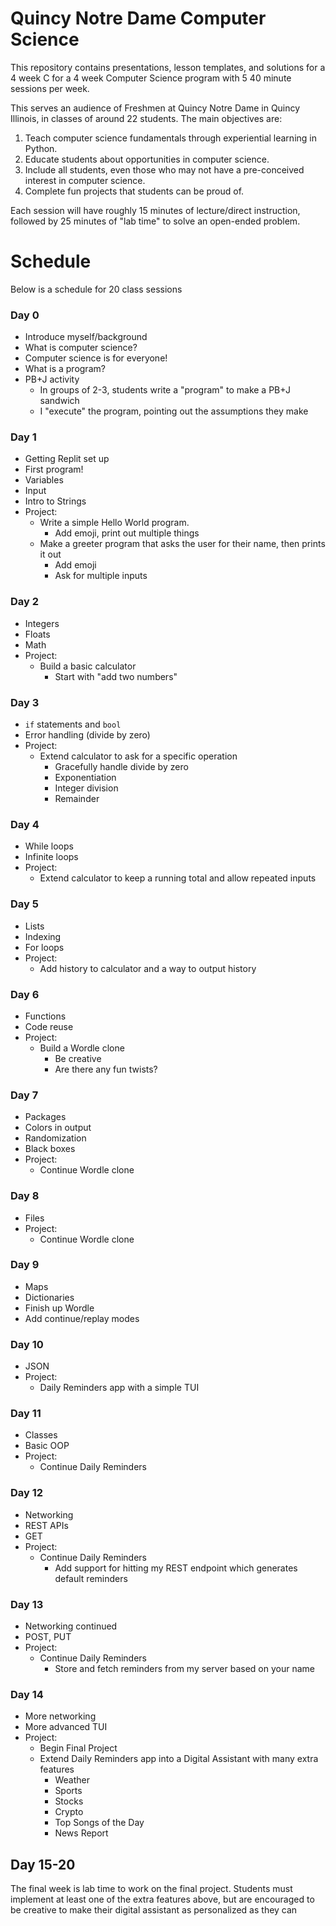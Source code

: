 # Quincy Notre Dame Computer Science

This repository contains presentations, lesson templates, and solutions for a 4 week C for a 4 week Computer Science program with 5 40 minute sessions per week.

This serves an audience of Freshmen at Quincy Notre Dame in Quincy Illinois, in classes of around 22 students. The main objectives are:

1. Teach computer science fundamentals through experiential learning in Python.
2. Educate students about opportunities in computer science.
3. Include all students, even those who may not have a pre-conceived interest in computer science.
4. Complete fun projects that students can be proud of.


Each session will have roughly 15 minutes of lecture/direct instruction, followed by 25 minutes of "lab time" to solve an open-ended problem.

# Schedule 

Below is a schedule for 20 class sessions

### Day 0

- Introduce myself/background
- What is computer science?
- Computer science is for everyone!
- What is a program?
- PB+J activity
	- In groups of 2-3, students write a "program" to make a PB+J sandwich
	- I "execute" the program, pointing out the assumptions they make 

### Day 1

- Getting Replit set up
- First program!
- Variables
- Input
- Intro to Strings
- Project:
	- Write a simple Hello World program. 
		- Add emoji, print out multiple things
	 - Make a greeter program that asks the user for their name, then prints it out
		- Add emoji
		- Ask for multiple inputs

### Day 2

- Integers
- Floats
- Math
- Project:
	- Build a basic calculator
		- Start with "add two numbers"

### Day 3

- `if` statements and `bool`
- Error handling (divide by zero)
- Project:
	- Extend calculator to ask for a specific operation
		- Gracefully handle divide by zero
		- Exponentiation
		- Integer division
		- Remainder


### Day 4

- While loops
- Infinite loops
- Project:
	- Extend calculator to keep a running total and allow repeated inputs


### Day 5

- Lists
- Indexing
- For loops
- Project:
	- Add history to calculator and a way to output history

### Day 6 

- Functions
- Code reuse
- Project:
	- Build a Wordle clone
		- Be creative
		- Are there any fun twists?

### Day 7

- Packages
- Colors in output
- Randomization
- Black boxes
- Project:
	- Continue Wordle clone

### Day 8

- Files
- Project: 
	- Continue Wordle clone

### Day 9

- Maps
- Dictionaries
- Finish up Wordle
- Add continue/replay modes


### Day 10 

- JSON
- Project:
	- Daily Reminders app with a simple TUI

### Day 11 

- Classes
- Basic OOP
- Project: 
	- Continue Daily Reminders

### Day 12 

- Networking
- REST APIs
- GET
- Project:
	- Continue Daily Reminders
		- Add support for hitting my REST endpoint which generates default reminders

### Day 13 

- Networking continued
- POST, PUT
- Project: 
	- Continue Daily Reminders
		- Store and fetch reminders from my server based on your name

### Day 14 

- More networking
- More advanced TUI
- Project:
	- Begin Final Project
	- Extend Daily Reminders app into a Digital Assistant with many extra features
		- Weather
		- Sports
		- Stocks
		- Crypto
		- Top Songs of the Day
		- News Report


## Day 15-20

The final week is lab time to work on the final project. Students must implement at least one of the extra features above, but are encouraged to be creative to make their digital assistant as personalized as they can

